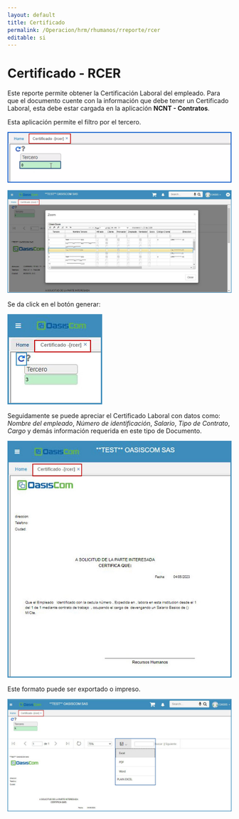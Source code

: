 ```yaml
---
layout: default
title: Certificado
permalink: /Operacion/hrm/rhumanos/rreporte/rcer
editable: si
---
```


# Certificado - RCER   

Este reporte permite obtener la Certificación Laboral del empleado.  Para que el documento cuente con la información que debe tener un Certificado Laboral, esta debe estar cargada en la aplicación **NCNT - Contratos**.  

Esta aplicación permite el filtro por el tercero.  

![](rcer.png)  

![](rcer1.png)  

Se da click en el botón generar:  

![](rcer2.png)  

Seguidamente se puede apreciar el Certificado Laboral con datos como: _Nombre del empleado_, _Número de identificación_, _Salario_, _Tipo de Contrato_, _Cargo_ y demás información requerida en este tipo de Documento.  

![](rcer3.png)  

Este formato puede ser exportado o impreso.  

![](rcer4.png)  



